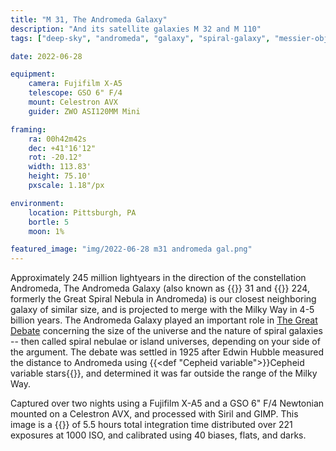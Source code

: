 ```yaml
---
title: "M 31, The Andromeda Galaxy"
description: "And its satellite galaxies M 32 and M 110"
tags: ["deep-sky", "andromeda", "galaxy", "spiral-galaxy", "messier-object"]

date: 2022-06-28

equipment:
    camera: Fujifilm X-A5
    telescope: GSO 6" F/4
    mount: Celestron AVX
    guider: ZWO ASI120MM Mini

framing:
    ra: 00h42m42s
    dec: +41°16'12"
    rot: -20.12°
    width: 113.83'
    height: 75.10'
    pxscale: 1.18"/px

environment:
    location: Pittsburgh, PA
    bortle: 5
    moon: 1%

featured_image: "img/2022-06-28 m31 andromeda gal.png"
---
```


Approximately 245 million lightyears in the direction of the constellation Andromeda, The Andromeda Galaxy (also known as {{<def M />}} 31 and {{<def NGC />}} 224, formerly the Great Spiral Nebula in Andromeda) is our closest neighboring galaxy of similar size, and is projected to merge with the Milky Way in 4-5 billion years. The Andromeda Galaxy played an important role in [The Great Debate](https://apod.nasa.gov/diamond_jubilee/debate20.html) concerning the size of the universe and the nature of spiral galaxies -- then called spiral nebulae or island universes, depending on your side of the argument. The debate was settled in 1925 after Edwin Hubble measured the distance to Andromeda using {{<def "Cepheid variable">}}Cepheid variable stars{{</def>}}, and determined it was far outside the range of the Milky Way.

Captured over two nights using a Fujifilm X-A5 and a GSO 6" F/4 Newtonian mounted on a Celestron AVX, and processed with Siril and GIMP. This image is a {{<def stack />}} of 5.5 hours total integration time distributed over 221 exposures at 1000 ISO, and calibrated using 40 biases, flats, and darks.